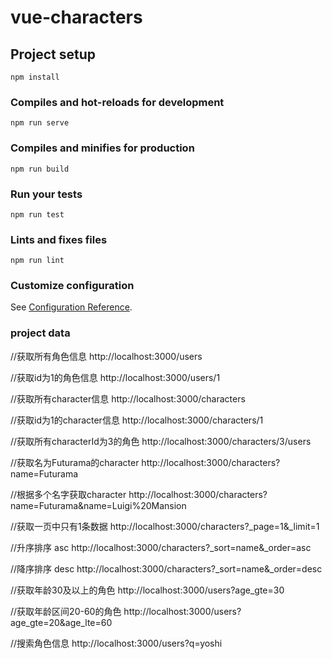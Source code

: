 # vue-characters

## Project setup
```
npm install
```

### Compiles and hot-reloads for development
```
npm run serve
```

### Compiles and minifies for production
```
npm run build
```

### Run your tests
```
npm run test
```

### Lints and fixes files
```
npm run lint
```

### Customize configuration
See [Configuration Reference](https://cli.vuejs.org/config/).

### project data
//获取所有角色信息
http://localhost:3000/users

//获取id为1的角色信息
http://localhost:3000/users/1

//获取所有character信息
http://localhost:3000/characters

//获取id为1的character信息
http://localhost:3000/characters/1

//获取所有characterId为3的角色
http://localhost:3000/characters/3/users

//获取名为Futurama的character
http://localhost:3000/characters?name=Futurama

//根据多个名字获取character
http://localhost:3000/characters?name=Futurama&name=Luigi%20Mansion

//获取一页中只有1条数据
http://localhost:3000/characters?_page=1&_limit=1

//升序排序 asc
http://localhost:3000/characters?_sort=name&_order=asc

//降序排序 desc
http://localhost:3000/characters?_sort=name&_order=desc

//获取年龄30及以上的角色
http://localhost:3000/users?age_gte=30

//获取年龄区间20-60的角色
http://localhost:3000/users?age_gte=20&age_lte=60

//搜索角色信息
http://localhost:3000/users?q=yoshi
